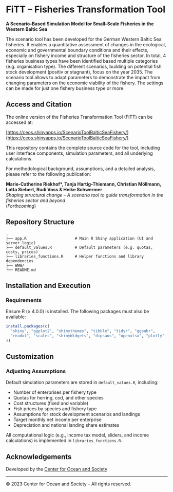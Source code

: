 # FiTT – Fisheries Transformation Tool

**A Scenario-Based Simulation Model for Small-Scale Fisheries in the Western Baltic Sea**

The scenario tool has been developed for the German Western Baltic Sea fisheries. It enables a quantitative assessment of changes in the ecological, economic and governmental boundary conditions and their effects, especially on fishery income and structure of the fisheries sector. In total, 4 fisheries business types have been identified based multiple categories (e.g. organisation type). The different scenarios, building on potential fish stock development (positiv or stagnant), focus on the year 2035.
The scenario tool allows to adapt parameters to demonstrate the impact from changing parameters on the economic viability of the fishery. The settings can be made for just one fishery business type or more.

## Access and Citation

The online version of the Fisheries Transformation Tool (FiTT) can be accessed at:

[https://ceos.shinyapps.io/ScenarioToolBalticSeaFishery/](https://ceos.shinyapps.io/ScenarioToolBalticSeaFishery/)

This repository contains the complete source code for the tool, including user interface components, simulation parameters, and all underlying calculations.

For methodological background, assumptions, and a detailed analysis, please refer to the following publication:

**Marie-Catherine Riekhof\*, Tanja Hartig-Thiemann, Christian Möllmann, Lotta Siebert, Rudi Voss & Heike Schwermer**  
*Shaping structural change – A scenario tool to guide transformation in the fisheries sector and beyond*  
(*Forthcoming*)

## Repository Structure

```
.
├── app.R                     # Main R Shiny application (UI and server logic)
├── default_values.R          # Default parameters (e.g. quotas, costs, prices)
├── libraries_functions.R     # Helper functions and library dependencies
├── WWW/  
└── README.md                 
```

## Installation and Execution

### Requirements

Ensure R (≥ 4.0.0) is installed. The following packages must also be available:

```r
install.packages(c(
  "shiny", "ggplot2", "shinythemes", "tibble", "tidyr", "ggpubr",
  "readxl", "scales", "shinyWidgets", "dipsaus", "openxlsx", "plotly"
))
```

## Customization

### Adjusting Assumptions

Default simulation parameters are stored in `default_values.R`, including:

- Number of enterprises per fishery type  
- Quotas for herring, cod, and other species  
- Cost structures (fixed and variable)  
- Fish prices by species and fishery type  
- Assumptions for stock development scenarios and landings  
- Target monthly net income per enterprise  
- Depreciation and national landing share estimates  

All computational logic (e.g., income tax model, sliders, and income calculations) is implemented in `libraries_functions.R`.


## Acknowledgements

Developed by the [Center for Ocean and Society](https://oceanandsociety.org/) 

---

© 2023 Center for Ocean and Society – All rights reserved.
